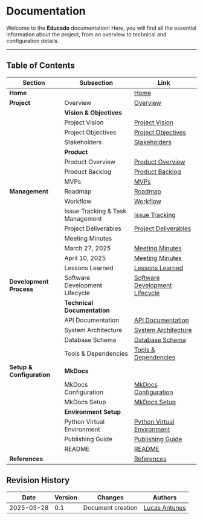 # Documentation

Welcome to the **Educado** documentation! Here, you will find all the essential information about the project, from an overview to technical and configuration details.

---

## Table of Contents

| Section                         | Subsection                        | Link                                                              |
| ------------------------------- | --------------------------------- | ----------------------------------------------------------------- |
| **Home**                 |                                   | [Home](index.md)                                                     |
| **Project**               | Overview                          | [Overview](project/overview.md)                                      |
|                                 | **Vision & Objectives**     |                                                                   |
|                                 | Project Vision                    | [Project Vision](project/vision-objectives/vision.md)                |
|                                 | Project Objectives                | [Project Objectives](project/vision-objectives/objectives.md)        |
|                                 | Stakeholders                      | [Stakeholders](project/stakeholders.md)                              |
|                                 | **Product**                 |                                                                   |
|                                 | Product Overview                  | [Product Overview](project/product/overview.md)                      |
|                                 | Product Backlog                   | [Product Backlog](project/product/product-backlog-building.md)       |
|                                 | MVPs                              | [MVPs](project/product/mvp.md)                                       |
| **Management**            | Roadmap                           | [Roadmap](project/management/roadmap.md)                             |
|                                 | Workflow                          | [Workflow](project/management/workflow.md)                           |
|                                 | Issue Tracking & Task Management  | [Issue Tracking](project/management/issue-tracking.md)               |
|                                 | Project Deliverables              | [Project Deliverables](project/management/deliverables.md)           |
|                                 | Meeting Minutes                   |                                                                        |
|                                 | March 27, 2025                    | [Meeting Minutes](project/management/meetings/meeting_0.md)                    |
|                                 | April 10, 2025                    | [Meeting Minutes](project/management/meetings/meeting_1.md)                    |
|                                 | Lessons Learned                   | [Lessons Learned](project/management/lessons-learned.md)             |
| **Development Process**   | Software Development Lifecycle    | [Software Development Lifecycle](project/development/lifecycle.md)   |
|                                 | **Technical Documentation** |                                                                   |
|                                 | API Documentation                 | [API Documentation](project/development/technical/api.md)            |
|                                 | System Architecture               | [System Architecture](project/development/technical/architecture.md) |
|                                 | Database Schema                   | [Database Schema](project/development/technical/database-schema.md)  |
|                                 | Tools & Dependencies              | [Tools &amp; Dependencies](project/development/tools.md)             |
| **Setup & Configuration** | **MkDocs**                  |                                                                   |
|                                 | MkDocs Configuration              | [MkDocs Configuration](setup/mkdocs-configuration.md)                |
|                                 | MkDocs Setup                      | [MkDocs Setup](setup/mkdocs-setup.md)                                |
|                                 | **Environment Setup**       |                                                                   |
|                                 | Python Virtual Environment        | [Python Virtual Environment](setup/python-venv-setup.md)             |
|                                 | Publishing Guide                  | [Publishing Guide](setup/publishing-guide.md)                        |
|                                 | README                            | [README](setup/readme.md)                                            |
| **References**            |                                   | [References](references.md)                                          |

## Revision History

| Date       | Version | Changes                           | Authors |
| ---------- | ------- | --------------------------------- | ------- |
| 2025-03-28 | 0.1     | Document creation                 | [Lucas Antunes](https://github.com/LucasGSAntunes)        |
